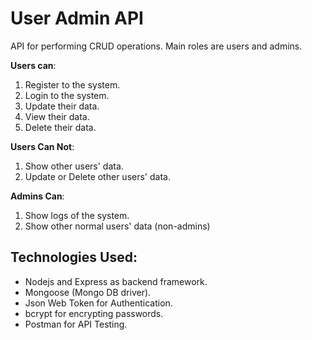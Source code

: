 # User Admin API
API for performing CRUD operations. Main roles are users and admins.

**Users can**:
1. Register to the system.
2. Login to the system.
3. Update their data.
4. View their data.
5. Delete their data.

**Users Can Not**:
1. Show other users' data.
2. Update or Delete other users' data.

**Admins Can**:
1. Show logs of the system.
2. Show other normal users' data (non-admins)

## Technologies Used:
* Nodejs and Express as backend framework.
* Mongoose (Mongo DB driver).
* Json Web Token for Authentication.
* bcrypt for encrypting passwords.
* Postman for API Testing.




